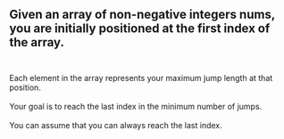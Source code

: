 ## Given an array of non-negative integers nums, you are initially positioned at the first index of the array. <br> <br> 
Each element in the array represents your maximum jump length at that position. <br> <br> 
Your goal is to reach the last index in the minimum number of jumps. <br> <br> 
You can assume that you can always reach the last index. <br> 
